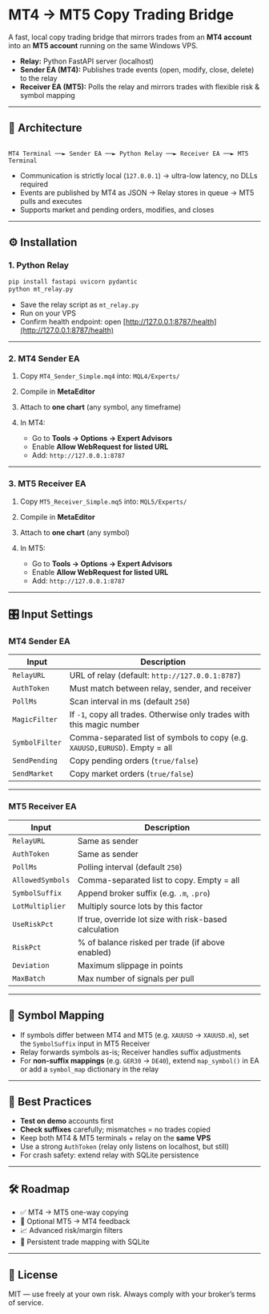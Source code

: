 # MT4 → MT5 Copy Trading Bridge

A fast, local copy trading bridge that mirrors trades from an **MT4 account** into an **MT5 account** running on the same Windows VPS.

- **Relay:** Python FastAPI server (localhost)  
- **Sender EA (MT4):** Publishes trade events (open, modify, close, delete) to the relay  
- **Receiver EA (MT5):** Polls the relay and mirrors trades with flexible risk & symbol mapping  

---

## 📐 Architecture

```

MT4 Terminal ──► Sender EA ──► Python Relay ──► Receiver EA ──► MT5 Terminal

````

- Communication is strictly local (`127.0.0.1`) → ultra-low latency, no DLLs required  
- Events are published by MT4 as JSON → Relay stores in queue → MT5 pulls and executes  
- Supports market and pending orders, modifies, and closes  

---

## ⚙️ Installation

### 1. Python Relay
```bash
pip install fastapi uvicorn pydantic
python mt_relay.py
````

* Save the relay script as `mt_relay.py`
* Run on your VPS
* Confirm health endpoint: open [http://127.0.0.1:8787/health](http://127.0.0.1:8787/health)

---

### 2. MT4 Sender EA

1. Copy `MT4_Sender_Simple.mq4` into:
   `MQL4/Experts/`
2. Compile in **MetaEditor**
3. Attach to **one chart** (any symbol, any timeframe)
4. In MT4:

   * Go to **Tools → Options → Expert Advisors**
   * Enable **Allow WebRequest for listed URL**
   * Add: `http://127.0.0.1:8787`

---

### 3. MT5 Receiver EA

1. Copy `MT5_Receiver_Simple.mq5` into:
   `MQL5/Experts/`
2. Compile in **MetaEditor**
3. Attach to **one chart** (any symbol)
4. In MT5:

   * Go to **Tools → Options → Expert Advisors**
   * Enable **Allow WebRequest for listed URL**
   * Add: `http://127.0.0.1:8787`

---

## 🎛 Input Settings

### MT4 Sender EA

| Input          | Description                                                                 |
| -------------- | --------------------------------------------------------------------------- |
| `RelayURL`     | URL of relay (default: `http://127.0.0.1:8787`)                             |
| `AuthToken`    | Must match between relay, sender, and receiver                              |
| `PollMs`       | Scan interval in ms (default `250`)                                         |
| `MagicFilter`  | If `-1`, copy all trades. Otherwise only trades with this magic number      |
| `SymbolFilter` | Comma-separated list of symbols to copy (e.g. `XAUUSD,EURUSD`). Empty = all |
| `SendPending`  | Copy pending orders (`true/false`)                                          |
| `SendMarket`   | Copy market orders (`true/false`)                                           |

---

### MT5 Receiver EA

| Input            | Description                                            |
| ---------------- | ------------------------------------------------------ |
| `RelayURL`       | Same as sender                                         |
| `AuthToken`      | Same as sender                                         |
| `PollMs`         | Polling interval (default `250`)                       |
| `AllowedSymbols` | Comma-separated list to copy. Empty = all              |
| `SymbolSuffix`   | Append broker suffix (e.g. `.m`, `.pro`)               |
| `LotMultiplier`  | Multiply source lots by this factor                    |
| `UseRiskPct`     | If true, override lot size with risk-based calculation |
| `RiskPct`        | % of balance risked per trade (if above enabled)       |
| `Deviation`      | Maximum slippage in points                             |
| `MaxBatch`       | Max number of signals per pull                         |

---

## 🔄 Symbol Mapping

* If symbols differ between MT4 and MT5 (e.g. `XAUUSD` → `XAUUSD.m`), set the `SymbolSuffix` input in MT5 Receiver
* Relay forwards symbols as-is; Receiver handles suffix adjustments
* For **non-suffix mappings** (e.g. `GER30` → `DE40`), extend `map_symbol()` in EA or add a `symbol_map` dictionary in the relay

---

## 🧩 Best Practices

* **Test on demo** accounts first
* **Check suffixes** carefully; mismatches = no trades copied
* Keep both MT4 & MT5 terminals + relay on the **same VPS**
* Use a strong `AuthToken` (relay only listens on localhost, but still)
* For crash safety: extend relay with SQLite persistence

---

## 🛠 Roadmap

* ✅ MT4 → MT5 one-way copying
* 🔄 Optional MT5 → MT4 feedback
* 📈 Advanced risk/margin filters
* 🔧 Persistent trade mapping with SQLite

---

## 📜 License

MIT — use freely at your own risk.
Always comply with your broker’s terms of service.
